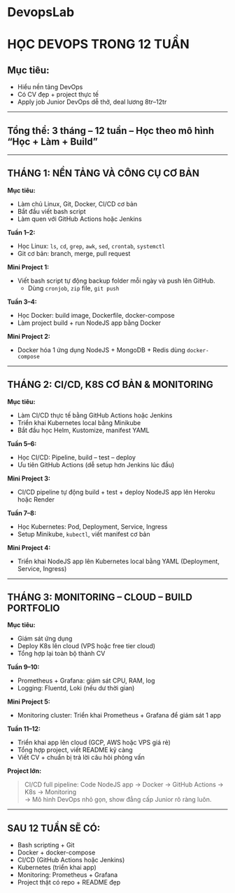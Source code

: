 # DevopsLab
# HỌC DEVOPS TRONG 12 TUẦN

## Mục tiêu:
- Hiểu nền tảng DevOps
- Có CV đẹp + project thực tế
- Apply job Junior DevOps dễ thở, deal lương 8tr–12tr

---

## Tổng thể: 3 tháng – 12 tuần – Học theo mô hình “Học + Làm + Build”

---

## THÁNG 1: NỀN TẢNG VÀ CÔNG CỤ CƠ BẢN

**Mục tiêu:**
- Làm chủ Linux, Git, Docker, CI/CD cơ bản
- Bắt đầu viết bash script
- Làm quen với GitHub Actions hoặc Jenkins

**Tuần 1–2:**
- Học Linux: `ls`, `cd`, `grep`, `awk`, `sed`, `crontab`, `systemctl`
- Git cơ bản: branch, merge, pull request

**Mini Project 1:**
- Viết bash script tự động backup folder mỗi ngày và push lên GitHub.
  - Dùng `cronjob`, `zip` file, `git push`

**Tuần 3–4:**
- Học Docker: build image, Dockerfile, docker-compose
- Làm project build + run NodeJS app bằng Docker

**Mini Project 2:**
- Docker hóa 1 ứng dụng NodeJS + MongoDB + Redis dùng `docker-compose`

---

## THÁNG 2: CI/CD, K8S CƠ BẢN & MONITORING

**Mục tiêu:**
- Làm CI/CD thực tế bằng GitHub Actions hoặc Jenkins
- Triển khai Kubernetes local bằng Minikube
- Bắt đầu học Helm, Kustomize, manifest YAML

**Tuần 5–6:**
- Học CI/CD: Pipeline, build – test – deploy
- Ưu tiên GitHub Actions (dễ setup hơn Jenkins lúc đầu)

**Mini Project 3:**
- CI/CD pipeline tự động build + test + deploy NodeJS app lên Heroku hoặc Render

**Tuần 7–8:**
- Học Kubernetes: Pod, Deployment, Service, Ingress
- Setup Minikube, `kubectl`, viết manifest cơ bản

**Mini Project 4:**
- Triển khai NodeJS app lên Kubernetes local bằng YAML (Deployment, Service, Ingress)

---

## THÁNG 3: MONITORING – CLOUD – BUILD PORTFOLIO

**Mục tiêu:**
- Giám sát ứng dụng
- Deploy K8s lên cloud (VPS hoặc free tier cloud)
- Tổng hợp lại toàn bộ thành CV

**Tuần 9–10:**
- Prometheus + Grafana: giám sát CPU, RAM, log
- Logging: Fluentd, Loki (nếu dư thời gian)

**Mini Project 5:**
- Monitoring cluster: Triển khai Prometheus + Grafana để giám sát 1 app

**Tuần 11–12:**
- Triển khai app lên cloud (GCP, AWS hoặc VPS giá rẻ)
- Tổng hợp project, viết README kỹ càng
- Viết CV + chuẩn bị trả lời câu hỏi phỏng vấn

**Project lớn:**
> CI/CD full pipeline: Code NodeJS app → Docker → GitHub Actions → K8s → Monitoring  
> → Mô hình DevOps nhỏ gọn, show đẳng cấp Junior rõ ràng luôn.

---

## SAU 12 TUẦN SẼ CÓ:

- Bash scripting + Git
- Docker + docker-compose
- CI/CD (GitHub Actions hoặc Jenkins)
- Kubernetes (triển khai app)
- Monitoring: Prometheus + Grafana
- Project thật có repo + README đẹp


